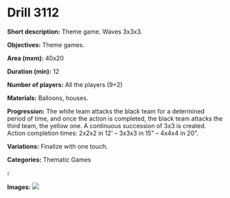 # Drill 3112

**Short description:**
Theme game. Waves 3x3x3.

**Objectives:**
Theme games.

**Area (mxm):**
40x20

**Duration (min):**
12

**Number of players:**
All the players (9+2)

**Materials:**
Balloons, houses.

**Progression:**
The white team attacks the black team for a determined period of time, and once the action is completed, the black team attacks the third team, the yellow one. A continuous succession of 3x3 is created. Action completion times: 2x2x2 in 12' – 3x3x3 in 15” – 4x4x4 in 20”.

**Variations:**
Finalize with one touch.

**Categories:**
Thematic Games

**:**


**Images:**
![](https://www.coachingfutsal.com/\images\5812aa6a-397d-446c-bb63-5d1c3f50e47f_70.png)

